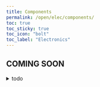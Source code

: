 ```yaml
---
title: Components
permalink: /open/elec/components/
toc: true
toc_sticky: true
toc_icon: "bolt"
toc_label: "Electronics"
---
```


## COMING SOON

<details markdown=1><summary>todo</summary>

### Microcontroller

We researched extensively and thanks to Ken Chow<!--pls change name---> we
decided on a Teensy:<!---link---> easily obtainable from the local SGBotic shop,
enough I/O (but not too much so the overall size was still small) and fast. The
speed was important as that was the year we made the switch from IR to passive
orange ball, and we didn't know how much computing power we would need to detect
it yet, thus more was better. <!---MOVE THIS TO COMPONENTS--->

<!---teensy 3v3 blow up problems--->

For our 3rd competition in 2019, the next thing to replace was the Nano: we now
know that it is there to serve as a "second core", a sub-processor, and not
solely to process the ultrasonic sensor's data. Although the Nano worked well
for this purpose, we wanted to test something new for future development and
use. Our first instinct was to go with ST's Nucleo lineup as it was the first
non-Arduino MCU we know of thanks to INPUT, and it was quite cheap. However, it
wasn't easily accessible to us as our main supplier was Taobao.com, and the
lineup isn't very popular on there. What was popular though, was the "Blue Pill"
board<!---link---> based upon a STM32F103C8T6, and it was really cheap as well
due to economies of scale. Upon further researching however, it seems to have
some issues with its USB circuitry. We ended up settling on a cloned "Maple
Mini"<!---link---> which was touted as a good alternative at roughly the same
price to the blue pill. <!---MOVE THIS TO COMPONENTS--->

- suppliers
  - original: sim lim, sgbotic
  - why we shifted to taobao & e14
  - taobao 101
    - how this relates to part selection (we start the search in taobao)
    - since taobao generally only sells popular components (the big resellers)
      we know which parts should work, we can use that to pick our components
    - experience with bad quality
      - bad tools (drill, angle grinder)
      - bad parts (broken MAX7219, bad solder)
- parts selection
  - motor driver
    - pololu complicated relationship lmao
    - china red driver
  - ESC
    - controlling that doomboo + level shifting
  - sensors + why we do / don't put them in breakout boards
    - IMU
      - the shortage
      - CMPS11 woes
      - BNO055 salvation, but i2c problems
      - FXOS8700+FXAS21002 resulting solution / dedicated BNO055 controller
    - Mouse
    - Bluetooth
    - TOF
    - neopixel ring
    - light sensor
    - camera+raspi
      - vs other SBC (jetson nano, tinkerboard, odroid)
      - vs compute module
      - vs raspi 4
      - SD card woes + backup problems
      - initial confusions, python opencv era of reinstalling 100000 times
      - OS considered
        - raspbian (lite)
        - dietpi
        - arch
        - buildroot and why we haven't done that yet
        - bare metal and why we also didn't do that (yet???)
      - link to camera section (include other cameras considered from arducam +
        issues with V2)
    - things we tried and failed
      - adj POT
      - encoder for wheels
  - power
    - buck
      - failed LM2596 (was the most popular so we tried first)
      - how we chose which to try
      - failed TPS54330
        - originally wanted because low current performance
      - why we went with TPS5430 (simple and worked)
    - boost
      - asplosion (don't say here, link to history page before this)
      - misconceptions with how to increase solenoid power
        - kept looking for increased voltage / cont. current
          - attempt to analyse waveform to see how much current it draws but
            ended up getting some weird negative voltage
        - realised capacitors were a thing and really understood what it did
          from the ben 600v boost
      - big fat boost converters of the past
      - why we went with lm2587 in the end
        - MAX1522 failure
        - considered MC34063 and UC3843
        - other topologies
          - flyback and the point where every tutorial showed a flyback
          - charge pump
        - working china breakout board
      - how we switched it
        - single mosfet and smoke, then realised power dissipation was a thing
          for inductive
        - relays for higher A rating but arcing confusion
          - led to questions about our main switch AC ratings
        - single mosfet and no smoke but rlly hot cuz Rds not low enough at 3v3
        - finally double mosfet as a weird "multiplier"
        - zener + rectifier as power dissipation
      - digital POT
        - first time that made the thing blow because it initialised slow
        - put it in parallel with another resistor, so now at the start when
          resistance is infinite it won't blow the IC
        - but in the end decided not to use because no space to route and
          useless
  - microcontroller
    - main controller (teensy vs others, problems with teensy)
    - "sub" controller (acting as sensors)
      - why we chose STM32
        - link to above 328p history, why we eventually didn't use that even tho
          it worked
        - which others did we consider (freescale since teensy, SAMD since
          arduino)
        - why did we eventually choose STM32
          - bought maple mini and it worked
          - schematic seemed simple at time when we didnt know anything
          - cheap as heck cuz china
      - programmers
        - initial confusion over what things are
          - SPI programming
          - ST-link vs J-link vs BMP vs Nucleo
        - current setup of programmer + UART debug link
        - future using SWO / J-Link RTT
      - why we chose UART
  - ports (xt30, xt60, sh-1.0)
    - jumper wire confusion and wrong direction
    - 6p6c lmao

</details>
